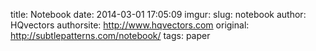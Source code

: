 title: Notebook
date: 2014-03-01 17:05:09
imgur: 
slug: notebook
author: HQvectors
authorsite: http://www.hqvectors.com
original: http://subtlepatterns.com/notebook/
tags: paper
